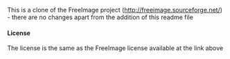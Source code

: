 This is a clone of the FreeImage project (http://freeimage.sourceforge.net/) - there are no changes apart from the addition of this readme file

#### License

The license is the same as the FreeImage license available at the link above
